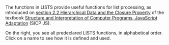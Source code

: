 The functions in LISTS provide useful functions for list processing,
as introduced on
<a href="https://sicp.comp.nus.edu.sg/chapters/29">section
2.2 Hierarchical Data and the Closure Property</a>
of the textbook
<a href="https://sicp.comp.nus.edu.sg">Structure and Interpretation
of Computer Programs, JavaScript Adaptation</a> (SICP JS). 

On the right, you see all predeclared LISTS functions,
in alphabetical
order. Click on a name to see how it is defined and used.
